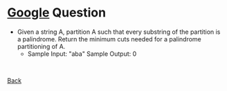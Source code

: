 # [Google](https://github.com/twowaits/SDE-Interview-Questions/tree/master/Google) Question
- Given a string A, partition A such that every substring of the partition is a palindrome. Return the minimum cuts needed for a palindrome partitioning of A.
    - Sample Input: "aba" Sample Output: 0

<br />

[Back](../../../../)